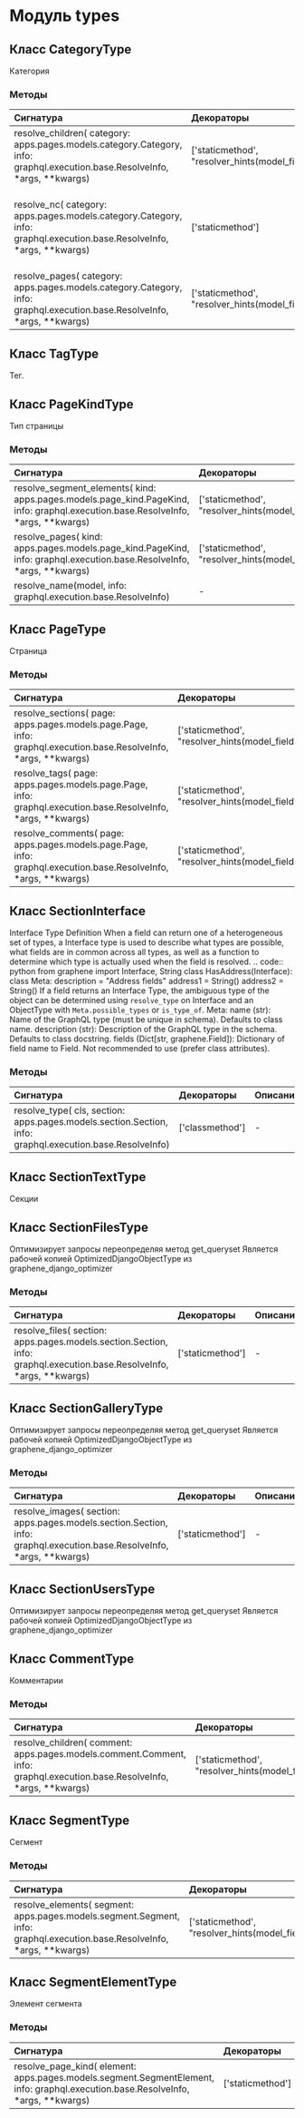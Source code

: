 # Модуль types



## Класс CategoryType

Категория

### Методы

| Сигнатура                                                                                                                   | Декораторы                                                     | Описание                                                     |
| :-------------------------------------------------------------------------------------------------------------------------- | :------------------------------------------------------------- | :----------------------------------------------------------- |
| resolve_children( category: apps.pages.models.category.Category, info: graphql.execution.base.ResolveInfo, *args, **kwargs) | ['staticmethod', "resolver_hints(model_field='category_set')"] | -                                                            |
| resolve_nc( category: apps.pages.models.category.Category, info: graphql.execution.base.ResolveInfo, *args, **kwargs)       | ['staticmethod']                                               | Вытягивает соседей если нет родителей или дочерние элементы. |
| resolve_pages( category: apps.pages.models.category.Category, info: graphql.execution.base.ResolveInfo, *args, **kwargs)    | ['staticmethod', "resolver_hints(model_field='page_set')"]     | -                                                            |

## Класс TagType

Тег.

## Класс PageKindType

Тип страницы

### Методы

| Сигнатура                                                                                                                        | Декораторы                                                           | Описание |
| :------------------------------------------------------------------------------------------------------------------------------- | :------------------------------------------------------------------- | :------- |
| resolve_segment_elements( kind: apps.pages.models.page_kind.PageKind, info: graphql.execution.base.ResolveInfo, *args, **kwargs) | ['staticmethod', "resolver_hints(model_field='segmentelement_set')"] | -        |
| resolve_pages( kind: apps.pages.models.page_kind.PageKind, info: graphql.execution.base.ResolveInfo, *args, **kwargs)            | ['staticmethod', "resolver_hints(model_field='page_set')"]           | -        |
| resolve_name(model, info: graphql.execution.base.ResolveInfo)                                                                    | -                                                                    | -        |

## Класс PageType

Страница

### Методы

| Сигнатура                                                                                                       | Декораторы                                                    | Описание |
| :-------------------------------------------------------------------------------------------------------------- | :------------------------------------------------------------ | :------- |
| resolve_sections( page: apps.pages.models.page.Page, info: graphql.execution.base.ResolveInfo, *args, **kwargs) | ['staticmethod', "resolver_hints(model_field='section_set')"] | -        |
| resolve_tags( page: apps.pages.models.page.Page, info: graphql.execution.base.ResolveInfo, *args, **kwargs)     | ['staticmethod', "resolver_hints(model_field='tags')"]        | -        |
| resolve_comments( page: apps.pages.models.page.Page, info: graphql.execution.base.ResolveInfo, *args, **kwargs) | ['staticmethod', "resolver_hints(model_field='comment_set')"] | -        |

## Класс SectionInterface

Interface Type Definition When a field can return one of a heterogeneous set of types, a Interface type is used to describe what types are possible, what fields are in common across all types, as well as a function to determine which type is actually used when the field is resolved. .. code:: python from graphene import Interface, String class HasAddress(Interface): class Meta: description = "Address fields" address1 = String() address2 = String() If a field returns an Interface Type, the ambiguous type of the object can be determined using ``resolve_type`` on Interface and an ObjectType with ``Meta.possible_types`` or ``is_type_of``. Meta: name (str): Name of the GraphQL type (must be unique in schema). Defaults to class name. description (str): Description of the GraphQL type in the schema. Defaults to class docstring. fields (Dict[str, graphene.Field]): Dictionary of field name to Field. Not recommended to use (prefer class attributes).

### Методы

| Сигнатура                                                                                                | Декораторы      | Описание |
| :------------------------------------------------------------------------------------------------------- | :-------------- | :------- |
| resolve_type( cls, section: apps.pages.models.section.Section, info: graphql.execution.base.ResolveInfo) | ['classmethod'] | -        |

## Класс SectionTextType

Секции

## Класс SectionFilesType

Оптимизирует запросы переопределяя метод get_queryset Является рабочей копией OptimizedDjangoObjectType из graphene_django_optimizer

### Методы

| Сигнатура                                                                                                             | Декораторы       | Описание |
| :-------------------------------------------------------------------------------------------------------------------- | :--------------- | :------- |
| resolve_files( section: apps.pages.models.section.Section, info: graphql.execution.base.ResolveInfo, *args, **kwargs) | ['staticmethod'] | -        |

## Класс SectionGalleryType

Оптимизирует запросы переопределяя метод get_queryset Является рабочей копией OptimizedDjangoObjectType из graphene_django_optimizer

### Методы

| Сигнатура                                                                                                              | Декораторы       | Описание |
| :--------------------------------------------------------------------------------------------------------------------- | :--------------- | :------- |
| resolve_images( section: apps.pages.models.section.Section, info: graphql.execution.base.ResolveInfo, *args, **kwargs) | ['staticmethod'] | -        |

## Класс SectionUsersType

Оптимизирует запросы переопределяя метод get_queryset Является рабочей копией OptimizedDjangoObjectType из graphene_django_optimizer

## Класс CommentType

Комментарии

### Методы

| Сигнатура                                                                                                                | Декораторы                                                    | Описание |
| :----------------------------------------------------------------------------------------------------------------------- | :------------------------------------------------------------ | :------- |
| resolve_children( comment: apps.pages.models.comment.Comment, info: graphql.execution.base.ResolveInfo, *args, **kwargs) | ['staticmethod', "resolver_hints(model_field='comment_set')"] | -        |

## Класс SegmentType

Сегмент

### Методы

| Сигнатура                                                                                                                | Декораторы                                                           | Описание |
| :----------------------------------------------------------------------------------------------------------------------- | :------------------------------------------------------------------- | :------- |
| resolve_elements( segment: apps.pages.models.segment.Segment, info: graphql.execution.base.ResolveInfo, *args, **kwargs) | ['staticmethod', "resolver_hints(model_field='segmentelement_set')"] | -        |

## Класс SegmentElementType

Элемент сегмента

### Методы

| Сигнатура                                                                                                                        | Декораторы       | Описание |
| :------------------------------------------------------------------------------------------------------------------------------- | :--------------- | :------- |
| resolve_page_kind( element: apps.pages.models.segment.SegmentElement, info: graphql.execution.base.ResolveInfo, *args, **kwargs) | ['staticmethod'] | -        |